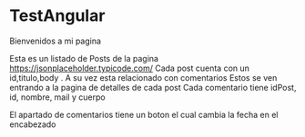 # TestAngular
Bienvenidos a mi pagina

Esta es un listado de Posts de la pagina https://jsonplaceholder.typicode.com/
Cada post cuenta con un id,titulo,body . A su vez esta relacionado con comentarios
Estos se ven entrando a la pagina de detalles de cada post 
Cada comentario tiene idPost, id, nombre, mail y cuerpo 

El apartado de comentarios tiene un boton el cual cambia la fecha en el encabezado 